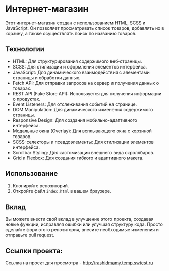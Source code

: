 # Интернет-магазин

Этот интернет-магазин создан с использованием HTML, SCSS и JavaScript. Он позволяет просматривать список товаров, добавлять их в корзину, а также осуществлять поиск по названию товаров.

## Технологии

- HTML: Для структурирования содержимого веб-страницы.
- SCSS: Для стилизации и оформления элементов интерфейса.
- JavaScript: Для динамического взаимодействия с элементами страницы и обработки данных.
- Fetch API: Для отправки запросов на сервер и получения данных о товарах.
- REST API (Fake Store API): Используется для получения информации о продуктах.
- Event Listeners: Для отслеживания событий на странице.
- DOM Manipulation: Для динамического изменения содержимого страницы.
- Responsive Design: Для создания мобильно-адаптивного интерфейса.
- Модальные окна (Overlay): Для всплывающего окна с корзиной товаров.
- SCSS-селекторы и псевдоэлементы: Для стилизации элементов интерфейса.
- Scrollbar Styling: Для кастомизации внешнего вида скроллбаров.
- Grid и Flexbox: Для создания гибкого и адаптивного макета.

## Использование

1. Клонируйте репозиторий.
2. Откройте файл `index.html` в вашем браузере.

##  Вклад

Вы можете внести свой вклад в улучшение этого проекта, создавая новые функции, исправляя ошибки или улучшая структуру кода. Просто сделайте форк этого репозитория, внесите необходимые изменения и отправьте pull request.

## Ссылки проекта:

Ссылка на проект для просмотра - http://rashidmamy.temp.swtest.ru
